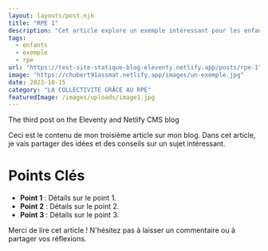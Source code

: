 ```yaml
---
layout: layouts/post.njk
title: "RPE 1"
description: "Cet article explore un exemple intéressant pour les enfants."
tags: 
  - enfants
  - exemple
  - rpe
url: "https://test-site-statique-blog-eleventy.netlify.app/posts/rpe-1"
image: "https://chubert91assmat.netlify.app/images/un-exemple.jpg"
date: 2023-10-15
category: "LA COLLECTIVITE GRÂCE AU RPE"
featuredImage: /images/uploads/image1.jpg
---
```




The third post on the Eleventy and Netlify CMS blog

Ceci est le contenu de mon troisième article sur mon blog. Dans cet article, je vais partager des idées et des conseils sur un sujet intéressant.

# Points Clés

- **Point 1** : Détails sur le point 1.
- **Point 2** : Détails sur le point 2.
- **Point 3** : Détails sur le point 3.

Merci de lire cet article ! N'hésitez pas à laisser un commentaire ou à partager vos réflexions.
